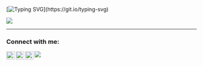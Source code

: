[![Typing SVG](https://readme-typing-svg.demolab.com?font=Fira+Code&weight=500&size=23&pause=2000&color=06F798FF&background=FFFFFF00&width=700&lines=Hi+there+%F0%9F%91%8B%2C+I'm+Artem+and+I'm+an+iOS+developer!)](https://git.io/typing-svg)

 ![](https://www.codewars.com/users/Artem_Nik/badges/large)
___

### Connect with me:

[<img align="left" alt="Artem-Nikitin | LinkedIn" width="22px" src="https://cdn.simpleicons.org/linkedin/#0A66C2" />][linkedin]

[<img align="left" alt="Artem-Nikitin | Telegram" width="22px" src="https://cdn.simpleicons.org/telegram/#26A5E4" />][telegram]

[<img align="left" alt="Artem-Nikitin | Post" width="22px" src="https://cdn.simpleicons.org/gmail/#EA4335" />][post]

[linkedin]: https://www.linkedin.com/in/artem-swift/
[telegram]: http://t.me/nikitin_ios
[post]: artem.ios.nikitin@gmail.com

![](https://komarev.com/ghpvc/?username=ThugiOS&color=blueviolet)
